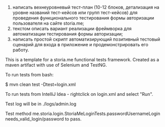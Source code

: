 1. написать вехнеуровневый тест-план (10-12 блоков, детализация на уровне названий тест-кейсов или групп тест-кейсов) для проведения функционального тестирования формы авторизации пользователя на сайте storia.me; 
2. текстом описать вариант реализации фреймворка для автоматизации тестирования формы авторизации; 
3. написать простой скрипт автоматизирующий позитивный тестовый сценарий для входа в приложение и продемонстрировать его работу.

This is a template for a storia.me functional tests framework.
Created as a maven artifact with use of Selenium and TestNG.

To run tests from bash:

$ mvn clean test -Dtest=login.xml

To run tests from IntelliJ Idea - rightclick on login.xml and select "Run".

Test log will be in ./logs/admin.log

Test method me.storia.login.StoriaMeLoginTests.passwordUsernameLogin needs_valid_login/password to pass.

